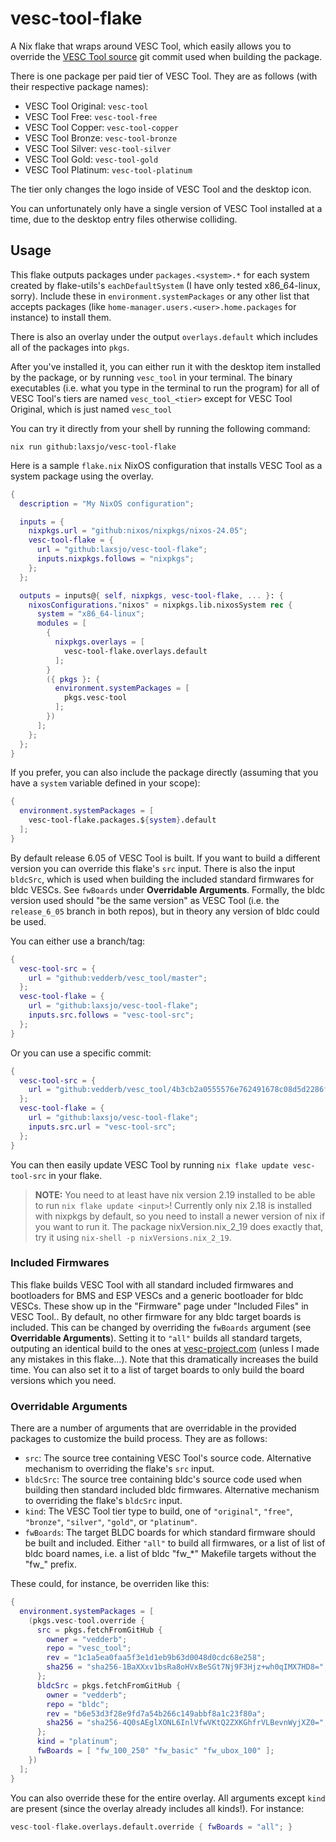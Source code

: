 # vesc-tool-flake
A Nix flake that wraps around VESC Tool, which easily allows you to override the [VESC Tool source](https://github.com/vedderb/vesc_tool/) git commit used when building the package.

There is one package per paid tier of VESC Tool. They are as follows (with their respective package names):

- VESC Tool Original: `vesc-tool`
- VESC Tool Free: `vesc-tool-free`
- VESC Tool Copper: `vesc-tool-copper`
- VESC Tool Bronze: `vesc-tool-bronze`
- VESC Tool Silver: `vesc-tool-silver`
- VESC Tool Gold: `vesc-tool-gold`
- VESC Tool Platinum: `vesc-tool-platinum`

The tier only changes the logo inside of VESC Tool and the desktop icon.

You can unfortunately only have a single version of VESC Tool installed at a time, due to the desktop entry files otherwise colliding.

## Usage
This flake outputs packages under `packages.<system>.*` for each system created by flake-utils's `eachDefaultSystem` (I have only tested x86_64-linux, sorry). Include these in `environment.systemPackages` or any other list that accepts packages (like `home-manager.users.<user>.home.packages` for instance) to install them. 

There is also an overlay under the output `overlays.default` which includes all of the packages into `pkgs`. 

After you've installed it, you can either run it with the desktop item installed by the package, or by running `vesc_tool` in your terminal. The binary executables (i.e. what you type in the terminal to run the program) for all of VESC Tool's tiers are named `vesc_tool_<tier>` except for VESC Tool Original, which is just named `vesc_tool`

You can try it directly from your shell by running the following command:
```shell
nix run github:laxsjo/vesc-tool-flake
```

Here is a sample `flake.nix` NixOS configuration that installs VESC Tool as a
system package using the overlay.

```nix
{
  description = "My NixOS configuration";

  inputs = {
    nixpkgs.url = "github:nixos/nixpkgs/nixos-24.05";
    vesc-tool-flake = {
      url = "github:laxsjo/vesc-tool-flake";
      inputs.nixpkgs.follows = "nixpkgs";
    };
  };

  outputs = inputs@{ self, nixpkgs, vesc-tool-flake, ... }: {
    nixosConfigurations."nixos" = nixpkgs.lib.nixosSystem rec {
      system = "x86_64-linux";
      modules = [
        {
          nixpkgs.overlays = [
            vesc-tool-flake.overlays.default
          ];
        }
        ({ pkgs }: {
          environment.systemPackages = [
            pkgs.vesc-tool
          ];
        })
      ];
    };
  };
}
```

If you prefer, you can also include the package directly (assuming that you have a `system` variable defined in your scope):

```nix
{
  environment.systemPackages = [
    vesc-tool-flake.packages.${system}.default
  ];
}
```

By default release 6.05 of VESC Tool is built. If you want to build a different version you can override this flake's `src` input. There is also the input `bldcSrc`, which is used when building the included standard firmwares for bldc VESCs. See `fwBoards` under **Overridable Arguments**. Formally, the bldc version used should "be the same version" as VESC Tool (i.e. the `release_6_05` branch in both repos), but in theory any version of bldc could be used.

You can either use a branch/tag:
```nix
{  
  vesc-tool-src = {
    url = "github:vedderb/vesc_tool/master";
  };
  vesc-tool-flake = {
    url = "github:laxsjo/vesc-tool-flake";
    inputs.src.follows = "vesc-tool-src";
  };
}
```

Or you can use a specific commit:
```nix
{
  vesc-tool-src = {
    url = "github:vedderb/vesc_tool/4b3cb2a0555576e762491678c08d5d2286f9d6f9";
  };
  vesc-tool-flake = {
    url = "github:laxsjo/vesc-tool-flake";
    inputs.src.url = "vesc-tool-src";
  };
}
```

You can then easily update VESC Tool by running `nix flake update vesc-tool-src` in your flake.

> **NOTE:** You need to at least have nix version 2.19 installed to be able to run `nix flake update <input>`! Currently only nix 2.18 is installed with nixpkgs by default, so you need to install a newer version of nix if you want to run it. The package nixVersion.nix_2_19 does exactly that, try it using `nix-shell -p nixVersions.nix_2_19`.

### Included Firmwares
This flake builds VESC Tool with all standard included firmwares and bootloaders for BMS and ESP VESCs and a generic bootloader for bldc VESCs. These show up in the "Firmware" page under "Included Files" in VESC Tool.. By default, no other firmware for any bldc target boards is included. This can be changed by overriding the `fwBoards` argument (see **Overridable Arguments**). Setting it to `"all"` builds all standard targets, outputing an identical build to the ones at [vesc-project.com](https://vesc-project.com) (unless I made any mistakes in this flake...). Note that this dramatically increases the build time. You can also set it to a list of target boards to only build the board versions which you need.

### Overridable Arguments
There are a number of arguments that are overridable in the provided packages to customize the build process. They are as follows:
- `src`: The source tree containing VESC Tool's source code. Alternative mechanism to overriding the flake's `src` input.
- `bldcSrc`: The source tree containing bldc's source code used when building then standard included bldc firmwares. Alternative mechanism to overriding the flake's `bldcSrc` input. 
- `kind`: The VESC Tool tier type to build, one of `"original"`, `"free"`, `"bronze"`, `"silver"`, `"gold"`, or `"platinum"`.
- `fwBoards`: The target BLDC boards for which standard firmware should be built and included. Either `"all"` to build all firmwares, or a list of list of bldc board names, i.e. a list of bldc "fw_*" Makefile targets without the "fw_" prefix.

These could, for instance, be overriden like this:
```nix
{  
  environment.systemPackages = [
    (pkgs.vesc-tool.override {
      src = pkgs.fetchFromGitHub {
        owner = "vedderb";
        repo = "vesc_tool";
        rev = "1c1a5ea0faa5f3e1d1eb9b63d0048d0cdc68e258";
        sha256 = "sha256-1BaXXxv1bsRa8oHVxBeSGt7Nj9F3Hjz+wh0qIMX7HD8=";
      };
      bldcSrc = pkgs.fetchFromGitHub {
        owner = "vedderb";
        repo = "bldc";
        rev = "b6e53d3f28e9fd7a54b266c149abbf8a1c23f80a";
        sha256 = "sha256-4Q0sAEglXONL6InlVfwVKtQ2ZXKGhfrVLBevnWyjXZ0=";
      };
      kind = "platinum";
      fwBoards = [ "fw_100_250" "fw_basic" "fw_ubox_100" ];
    })
  ];
}
```

You can also override these for the entire overlay. All arguments except `kind` are present (since the overlay already includes all kinds!). For instance:

```nix
vesc-tool-flake.overlays.default.override { fwBoards = "all"; }
```